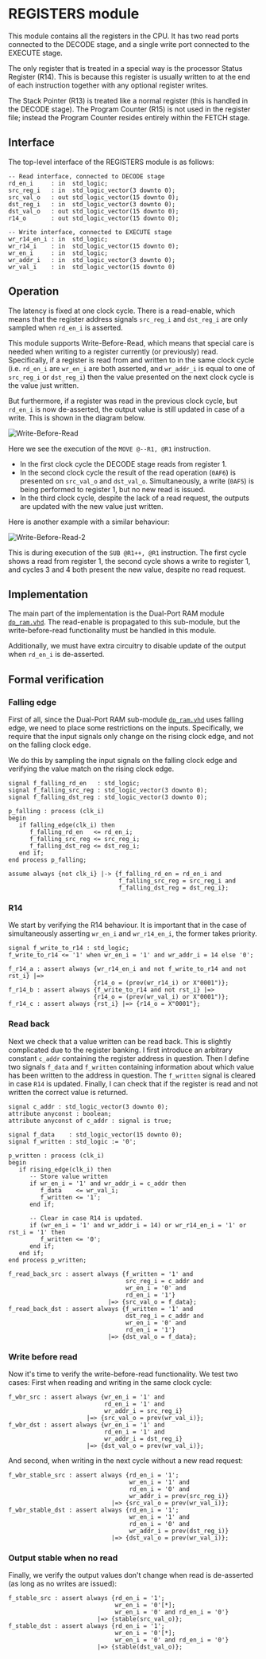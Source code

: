 # REGISTERS module

This module contains all the registers in the CPU. It has two read ports
connected to the DECODE stage, and a single write port connected to the EXECUTE
stage.

The only register that is treated in a special way is the processor Status
Register (R14). This is because this register is usually written to at the end
of each instruction together with any optional register writes.

The Stack Pointer (R13) is treated like a normal register (this is handled in
the DECODE stage). The Program Counter (R15) is not used in the register file;
instead the Program Counter resides entirely within the FETCH stage.


## Interface
The top-level interface of the REGISTERS module is as follows:

```
-- Read interface, connected to DECODE stage
rd_en_i     : in  std_logic;
src_reg_i   : in  std_logic_vector(3 downto 0);
src_val_o   : out std_logic_vector(15 downto 0);
dst_reg_i   : in  std_logic_vector(3 downto 0);
dst_val_o   : out std_logic_vector(15 downto 0);
r14_o       : out std_logic_vector(15 downto 0);

-- Write interface, connected to EXECUTE stage
wr_r14_en_i : in  std_logic;
wr_r14_i    : in  std_logic_vector(15 downto 0);
wr_en_i     : in  std_logic;
wr_addr_i   : in  std_logic_vector(3 downto 0);
wr_val_i    : in  std_logic_vector(15 downto 0)
```


## Operation

The latency is fixed at one clock cycle. There is a read-enable, which means
that the register address signals `src_reg_i` and `dst_reg_i` are only sampled
when `rd_en_i` is asserted.

This module supports Write-Before-Read, which means that special care is needed
when writing to a register currently (or previously) read. Specifically, if a
register is read from and written to in the same clock cycle (i.e. `rd_en_i`
are `wr_en_i` are both asserted, and `wr_addr_i` is equal to one of `src_reg_i`
or `dst_reg_i`) then the value presented on the next clock cycle is the value
just written.

But furthermore, if a register was read in the previous clock cycle, but
`rd_en_i` is now de-asserted, the output value is still updated in case of a
write. This is shown in the diagram below.

![Write-Before-Read](write_before_read.png)

Here we see the execution of the `MOVE @--R1, @R1` instruction.
* In the first clock cycle the DECODE stage reads from register 1.
* In the second clock cycle the result of the read operation (`0AF6`) is
  presented on `src_val_o` and `dst_val_o`. Simultaneously, a write (`0AF5`) is
  being performed to register 1, but no new read is issued.
* In the third clock cycle, despite the lack of a read request, the outputs are
  updated with the new value just written.


Here is another example with a similar behaviour:

![Write-Before-Read-2](write_before_read_2.png)

This is during execution of the `SUB @R1++, @R1` instruction.  The first cycle
shows a read from register 1, the second cycle shows a write to register 1, and
cycles 3 and 4 both present the new value, despite no read request.


## Implementation

The main part of the implementation is the Dual-Port RAM module
[`dp_ram.vhd`](../sub/dp_ram.vhd). The read-enable is propagated to this
sub-module, but the write-before-read functionality must be handled in this
module.

Additionally, we must have extra circuitry to disable update of the output when
`rd_en_i` is de-asserted.


## Formal verification

### Falling edge

First of all, since the Dual-Port RAM sub-module
[`dp_ram.vhd`](../sub/dp_ram.vhd) uses falling edge, we need to place some
restrictions on the inputs. Specifically, we require that the input signals
only change on the rising clock edge, and not on the falling clock edge.

We do this by sampling the input signals on the falling clock edge and
verifying the value match on the rising clock edge.

```
signal f_falling_rd_en   : std_logic;
signal f_falling_src_reg : std_logic_vector(3 downto 0);
signal f_falling_dst_reg : std_logic_vector(3 downto 0);

p_falling : process (clk_i)
begin
   if falling_edge(clk_i) then
      f_falling_rd_en   <= rd_en_i;
      f_falling_src_reg <= src_reg_i;
      f_falling_dst_reg <= dst_reg_i;
   end if;
end process p_falling;

assume always {not clk_i} |-> {f_falling_rd_en = rd_en_i and
                               f_falling_src_reg = src_reg_i and
                               f_falling_dst_reg = dst_reg_i};
```


### R14
We start by verifying the R14 behaviour. It is important that in the case of
simultaneously asserting `wr_en_i` and `wr_r14_en_i`, the former takes
priority.

```
signal f_write_to_r14 : std_logic;
f_write_to_r14 <= '1' when wr_en_i = '1' and wr_addr_i = 14 else '0';

f_r14_a : assert always {wr_r14_en_i and not f_write_to_r14 and not rst_i} |=>
                        {r14_o = (prev(wr_r14_i) or X"0001")};
f_r14_b : assert always {f_write_to_r14 and not rst_i} |=>
                        {r14_o = (prev(wr_val_i) or X"0001")};
f_r14_c : assert always {rst_i} |=> {r14_o = X"0001"};
```

### Read back

Next we check that a value written can be read back. This is slightly
complicated due to the register banking. I first introduce an arbitrary
constant `c_addr` containing the register address in question.  Then I define
two signals `f_data` and `f_written` containing information about which value
has been written to the address in question. The `f_written` signal is cleared
in case `R14` is updated. Finally, I can check that if the register is read and
not written the correct value is returned.

```
signal c_addr : std_logic_vector(3 downto 0);
attribute anyconst : boolean;
attribute anyconst of c_addr : signal is true;

signal f_data    : std_logic_vector(15 downto 0);
signal f_written : std_logic := '0';

p_written : process (clk_i)
begin
   if rising_edge(clk_i) then
      -- Store value written
      if wr_en_i = '1' and wr_addr_i = c_addr then
         f_data    <= wr_val_i;
         f_written <= '1';
      end if;

      -- Clear in case R14 is updated.
      if (wr_en_i = '1' and wr_addr_i = 14) or wr_r14_en_i = '1' or rst_i = '1' then
         f_written <= '0';
      end if;
   end if;
end process p_written;

f_read_back_src : assert always {f_written = '1' and
                                 src_reg_i = c_addr and
                                 wr_en_i = '0' and
                                 rd_en_i = '1'}
                            |=> {src_val_o = f_data};
f_read_back_dst : assert always {f_written = '1' and
                                 dst_reg_i = c_addr and
                                 wr_en_i = '0' and
                                 rd_en_i = '1'}
                            |=> {dst_val_o = f_data};
```

### Write before read
Now it's time to verify the write-before-read functionality. We test two cases: First when reading and writing in the same clock cycle:

```
f_wbr_src : assert always {wr_en_i = '1' and
                           rd_en_i = '1' and
                           wr_addr_i = src_reg_i}
                      |=> {src_val_o = prev(wr_val_i)};
f_wbr_dst : assert always {wr_en_i = '1' and
                           rd_en_i = '1' and
                           wr_addr_i = dst_reg_i}
                      |=> {dst_val_o = prev(wr_val_i)};
```

And second, when writing in the next cycle without a new read request:
```
f_wbr_stable_src : assert always {rd_en_i = '1';
                                  wr_en_i = '1' and
                                  rd_en_i = '0' and
                                  wr_addr_i = prev(src_reg_i)}
                             |=> {src_val_o = prev(wr_val_i)};
f_wbr_stable_dst : assert always {rd_en_i = '1';
                                  wr_en_i = '1' and
                                  rd_en_i = '0' and
                                  wr_addr_i = prev(dst_reg_i)}
                             |=> {dst_val_o = prev(wr_val_i)};
```

### Output stable when no read

Finally, we verify the output values don't change when read is de-asserted (as
long as no writes are issued):
```
f_stable_src : assert always {rd_en_i = '1';
                              wr_en_i = '0'[*];
                              wr_en_i = '0' and rd_en_i = '0'}
                         |=> {stable(src_val_o)};
f_stable_dst : assert always {rd_en_i = '1';
                              wr_en_i = '0'[*];
                              wr_en_i = '0' and rd_en_i = '0'}
                         |=> {stable(dst_val_o)};
```

